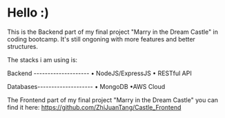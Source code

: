 # Hello :)

This is the Backend part of my final project "Marry in the Dream Castle" in coding bootcamp. It's still ongoning with more features and better structures.

The stacks i am using is:

Backend --------------------
• NodeJS/ExpressJS
• RESTful API

 Databases--------------------
• MongoDB
•AWS Cloud


The Frontend part of my final project "Marry in the Dream Castle" you can find it here:
https://github.com/ZhiJuanTang/Castle_Frontend
